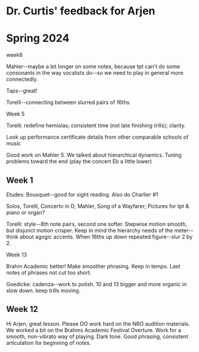 # Dr. Curtis' feedback for Arjen

# Spring 2024

week6

Mahler--maybe a bit longer on some notes, because tpt can't do some consonants in the way vocalists do--so we need to play in general more connectedly.&#x20;

Taps--great!

Torelli--connecting between slurred pairs of 16ths.



Week 5

Torelli: redefine hemiolas; consistent time (not late finishing trills); clarity.&#x20;

Look up performance certificate details from other comparable schools of music

Good work on Mahler 5. We talked about hierarchical dynamics. Tuning problems toward the end (play the concert Eb a little lower)

## Week 1

Etudes: Bousquet--good for sight reading. Also do Charlier #1

Solos, Torelli, Concerto in D; Mahler, Song of a Wayfarer; Pictures for tpt & piano or organ?

Torelli: style--8th note pairs, second one softer. Stepwise motion smooth, but disjunct motion crisper. Keep in mind the hierarchy needs of the meter--think about agogic accents. When 16ths up down repeated figure--slur 2 by 2.&#x20;

Week 13

Brahm Academic better! Make smoother phrasing. Keep in tempo. Last notes of phrases not cut too short.&#x20;

Goedicke: cadenza--work to polish. 10 and 13 bigger and more organic in slow down. keep trills moving.&#x20;

## Week 12&#x20;

Hi Arjen, great lesson. Please DO work hard on the NRO audition materials. We worked a bit on the Brahms Academic Festival Overture. Work for a smooth, non-vibrato way of playing. Dark tone. Good phrasing, consistent articulation for beginning of notes.&#x20;